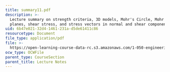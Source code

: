 ```yaml
---
title: summary11.pdf
description: >-
  Lecture summary on strength criteria, 3D models, Mohr's Circle, Mohr stress
  planes, shear stress, and stress vectors in normal and shear components.
uid: 6b47e021-32d4-1461-231a-d5de61411c86
resourcetype: Document
file_type: application/pdf
file: >-
  https://open-learning-course-data-rc.s3.amazonaws.com/1-050-engineering-mechanics-i-fall-2007/6b47e02132d41461231ad5de61411c86_summary11.pdf
ocw_type: OCWFile
parent_type: CourseSection
parent_title: Lecture Notes
---
```

